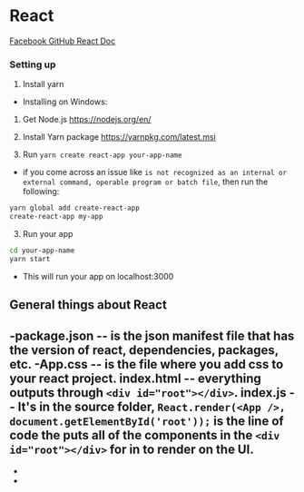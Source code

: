 # React
[Facebook GitHub React Doc](https://github.com/facebook/create-react-app)

### Setting up

1. Install yarn
  - Installing on Windows:

  1. Get Node.js
  https://nodejs.org/en/
  2. Install Yarn package
  https://yarnpkg.com/latest.msi

2. Run `yarn create react-app your-app-name`

- if you come across an issue like `is not recognized as an internal or external command, operable program or batch file`, then run the following:

```sh
yarn global add create-react-app
create-react-app my-app
```

3. Run your app

```sh
cd your-app-name
yarn start
```

- This will run your app on localhost:3000

## General things about React

 -package.json -- is the json manifest file that has the version of react, dependencies, packages, etc.
 -App.css -- is the file where you add css to your react project.
 **index.html** -- everything outputs through ```<div id="root"></div>```.
 **index.js** -- It's in the source folder, ```React.render(<App />, document.getElementById('root'));``` is the line of code the puts all of the components in the ``` <div id="root"></div> ``` for in to render on the UI.
- 
- 
- 
